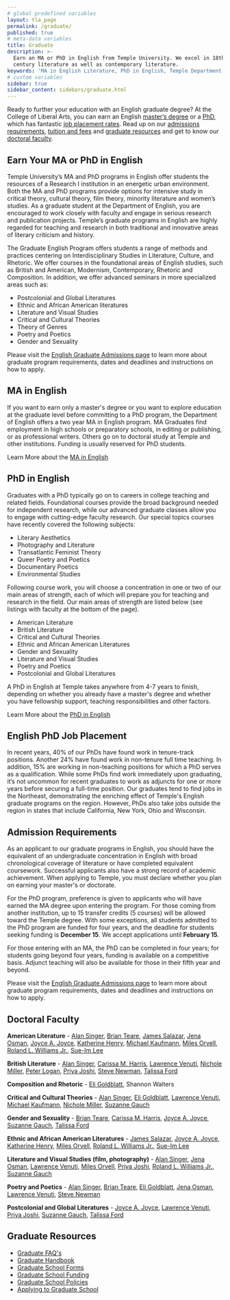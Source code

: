 ```yaml
---
# global predefined variables
layout: tla_page
permalink: /graduate/
published: true
# meta-data variables
title: Graduate
description: >-
  Earn an MA or PhD in English from Temple University. We excel in 18th and 19th
  century literature as well as contemporary literature.
keywords: 'MA in English Literature, PhD in English, Temple Department of English'
# custom variables
sidebar: true
sidebar_content: sidebars/graduate.html
---
```

Ready to further your education with an English graduate degree? At the College of Liberal Arts, you can earn an English [master’s degree](#ma-in-english) or a [PhD](#phd-in-english), which has fantastic [job placement rates](#english-phd-job-placement). Read up on our [admissions requirements](#admission-requirements), [tuition and fees](#temple-tuition-and-fees) and [graduate resources](#graduate-resources) and get to know our [doctoral faculty](#doctoral-faculty).

## Earn Your MA or PhD in English
Temple University’s MA and PhD programs in English offer students the resources of a Research I institution in an energetic urban environment. Both the MA and PhD programs provide options for intensive study in critical theory, cultural theory, film theory, minority literature and women’s studies. As a graduate student at the Department of English, you are encouraged to work closely with faculty and engage in serious research and publication projects. Temple’s graduate programs in English are highly regarded for teaching and research in both traditional and innovative areas of literary criticism and history.

The Graduate English Program offers students a range of methods and practices centering on Interdisciplinary Studies in Literature, Culture, and Rhetoric.  We offer courses in the foundational areas of English studies, such as British and American, Modernism, Contemporary, Rhetoric and Composition. In addition, we offer advanced seminars in more specialized areas such as:

- Postcolonial and Global Literatures<br>
- Ethnic and African American literatures<br>
- Literature and Visual Studies<br>
- Critical and Cultural Theories<br>
- Theory of Genres<br>
- Poetry and Poetics<br>
- Gender and Sexuality<br>

Please visit the [English Graduate Admissions page](https://liberalarts.temple.edu/admissions/graduate/english) to learn more about graduate program requirements, dates and deadlines and instructions on how to apply.

## MA in English
If you want to earn only a master's degree or you want to explore education at the graduate level before committing to a PhD program, the Department of English offers a two year MA in English program. MA Graduates find employment in high schools or preparatory schools, in editing or publishing, or as professional writers. Others go on to doctoral study at Temple and other institutions. Funding is usually reserved for PhD students.

Learn More about the [MA in English](http://bulletin.temple.edu/graduate/scd/cla/english-ma/)

## PhD in English
Graduates with a PhD typically go on to careers in college teaching and related fields. Foundational courses provide the broad background needed for independent research, while our advanced graduate classes allow you to engage with cutting-edge faculty research. Our special topics courses have recently covered the following subjects:

- Literary Aesthetics
- Photography and Literature
- Transatlantic Feminist Theory
- Queer Poetry and Poetics
- Documentary Poetics
- Environmental Studies

Following course work, you will choose a concentration in one or two of our main areas of strength, each of which will prepare you for teaching and research in the field. Our main areas of strength are listed below (see listings with faculty at the bottom of the page).

- American Literature
- British Literature
- Critical and Cultural Theories
- Ethnic and African American Literatures
- Gender and Sexuality
- Literature and Visual Studies
- Poetry and Poetics
- Postcolonial and Global Literatures

A PhD in English at Temple takes anywhere from 4-7 years to finish, depending on whether you already have a master's degree and whether you have fellowship support, teaching responsibilities and other factors.

Learn More about the [PhD in English](http://bulletin.temple.edu/graduate/scd/cla/english-phd/)

## English PhD Job Placement
In recent years, 40% of our PhDs have found work in tenure-track positions. Another 24% have found work in non-tenure full time teaching. In addition, 15% are working in non-teaching positions for which a PhD serves as a qualification. While some PhDs find work immediately upon graduating, it’s not uncommon for recent graduates to work as adjuncts for one or more years before securing a full-time position. Our graduates tend to find jobs in the Northeast, demonstrating the enriching effect of Temple's English graduate programs on the region. However, PhDs also take jobs outside the region in states that include California, New York, Ohio and Wisconsin.

## Admission Requirements
As an applicant to our graduate programs in English, you should have the equivalent of an undergraduate concentration in English with broad chronological coverage of literature or have completed equivalent coursework. Successful applicants also have a strong record of academic achievement. When applying to Temple, you must declare whether you plan on earning your master's or doctorate.

For the PhD program, preference is given to applicants who will have earned the MA degree upon entering the program. For those coming from another institution, up to 15 transfer credits (5 courses) will be allowed toward the Temple degree. With some exceptions, all students admitted to the PhD program are funded for four years, and the deadline for students seeking funding is **December 15**. We accept applications until **February 15**.

For those entering with an MA, the PhD can be completed in four years; for students going beyond four years, funding is available on a competitive basis. Adjunct teaching will also be available for those in their fifth year and beyond.

Please visit the [English Graduate Admissions page](https://liberalarts.temple.edu/admissions/graduate/english) to learn more about graduate program requirements, dates and deadlines and instructions on how to apply.

## Doctoral Faculty
**American Literature** - [Alan Singer](https://liberalarts.temple.edu/academics/faculty/singer-alan), [Brian Teare](https://liberalarts.temple.edu/academics/faculty/teare-brian), [James Salazar](https://liberalarts.temple.edu/academics/faculty/salazar-james), [Jena Osman](https://liberalarts.temple.edu/academics/faculty/osman-jena), [Joyce A. Joyce](https://liberalarts.temple.edu/academics/faculty/joyce-joyce), [Katherine Henry](https://liberalarts.temple.edu/academics/faculty/henry-katherine), [Michael Kaufmann](https://liberalarts.temple.edu/academics/faculty/kaufmann-michael), [Miles Orvell](https://liberalarts.temple.edu/academics/faculty/orvell-miles), [Roland L. Williams Jr.](https://liberalarts.temple.edu/academics/faculty/williams-roland), [Sue-Im Lee](https://liberalarts.temple.edu/academics/faculty/lee-sue-im)

**British Literature** - [Alan Singer](https://liberalarts.temple.edu/academics/faculty/singer-alan), [Carissa M. Harris](https://liberalarts.temple.edu/academics/faculty/harris-carissa), [Lawrence Venuti](https://liberalarts.temple.edu/academics/faculty/venuti-lawrence), [Nichole Miller](https://liberalarts.temple.edu/academics/faculty/miller-nichole), [Peter Logan](https://liberalarts.temple.edu/academics/faculty/joshi-priya), [Priya Joshi](https://liberalarts.temple.edu/academics/faculty/joshi-priya), [Steve Newman](https://liberalarts.temple.edu/academics/faculty/newman-steve), [Talissa Ford](https://liberalarts.temple.edu/academics/faculty/ford-talissa)

**Composition and Rhetoric** - [Eli Goldblatt](https://liberalarts.temple.edu/academics/faculty/goldblatt-eli), Shannon Walters

**Critical and Cultural Theories** - [Alan Singer](https://liberalarts.temple.edu/academics/faculty/singer-alan), [Eli Goldblatt](https://liberalarts.temple.edu/academics/faculty/goldblatt-eli), [Lawrence Venuti](https://liberalarts.temple.edu/academics/faculty/venuti-lawrence), [Michael Kaufmann](https://liberalarts.temple.edu/academics/faculty/kaufmann-michael), [Nichole Miller](https://liberalarts.temple.edu/academics/faculty/miller-nichole), [Suzanne Gauch](https://liberalarts.temple.edu/academics/faculty/gauch-suzanne)

**Gender and Sexuality** - [Brian Teare](https://liberalarts.temple.edu/academics/faculty/teare-brian), [Carissa M. Harris](https://liberalarts.temple.edu/academics/faculty/harris-carissa), [Joyce A. Joyce](https://liberalarts.temple.edu/academics/faculty/joyce-joyce), [Suzanne Gauch](https://liberalarts.temple.edu/academics/faculty/gauch-suzanne), [Talissa Ford](https://liberalarts.temple.edu/academics/faculty/ford-talissa)

**Ethnic and African American Literatures** - [James Salazar](https://liberalarts.temple.edu/academics/faculty/salazar-james), [Joyce A. Joyce](https://liberalarts.temple.edu/academics/faculty/joyce-joyce), [Katherine Henry](https://liberalarts.temple.edu/academics/faculty/henry-katherine), [Miles Orvell](https://liberalarts.temple.edu/academics/faculty/orvell-miles), [Roland L. Williams Jr.](https://liberalarts.temple.edu/academics/faculty/williams-roland), [Sue-Im Lee](https://liberalarts.temple.edu/academics/faculty/lee-sue-im)

**Literature and Visual Studies (film, photography)** - [Alan Singer](https://liberalarts.temple.edu/academics/faculty/singer-alan), [Jena Osman](https://liberalarts.temple.edu/academics/faculty/osman-jena), [Lawrence Venuti](https://liberalarts.temple.edu/academics/faculty/venuti-lawrence), [Miles Orvell](https://liberalarts.temple.edu/academics/faculty/orvell-miles), [Priya Joshi](https://liberalarts.temple.edu/academics/faculty/joshi-priya), [Roland L. Williams Jr.](https://liberalarts.temple.edu/academics/faculty/williams-roland), [Suzanne Gauch](https://liberalarts.temple.edu/academics/faculty/gauch-suzanne)

**Poetry and Poetics** - [Alan Singer](https://liberalarts.temple.edu/academics/faculty/singer-alan), [Brian Teare](https://liberalarts.temple.edu/academics/faculty/teare-brian), [Eli Goldblatt](https://liberalarts.temple.edu/academics/faculty/goldblatt-eli), [Jena Osman](https://liberalarts.temple.edu/academics/faculty/osman-jena), [Lawrence Venuti](https://liberalarts.temple.edu/academics/faculty/venuti-lawrence), [Steve Newman](https://liberalarts.temple.edu/academics/faculty/newman-steve)

**Postcolonial and Global Literatures** - [Joyce A. Joyce](https://liberalarts.temple.edu/academics/faculty/joyce-joyce), [Lawrence Venuti](https://liberalarts.temple.edu/academics/faculty/venuti-lawrence), [Priya Joshi](https://liberalarts.temple.edu/academics/faculty/joshi-priya), [Suzanne Gauch](https://liberalarts.temple.edu/academics/faculty/gauch-suzanne), [Talissa Ford](https://liberalarts.temple.edu/academics/faculty/ford-talissa)

## Graduate Resources
- [Graduate FAQ's](https://liberalarts.temple.edu/sites/liberalarts/files/English-.FAQs_.final_.pdf)
- [Graduate Handbook](http://www.temple.edu/grad/policies/gradpolicies.htm)
- [Graduate School Forms](http://www.temple.edu/grad/forms/index.htm)
- [Graduate School Funding](http://www.temple.edu/grad/finances/index.htm)
- [Graduate School Policies](http://www.temple.edu/grad/policies/index.htm)
- [Applying to Graduate School](http://www.temple.edu/grad/admissions/howtoapply.htm)

